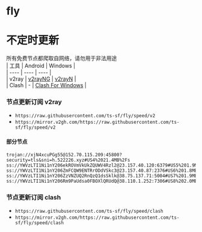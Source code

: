 # fly
# 不定时更新
所有免费节点都爬取自网络，请勿用于非法用途  
|  工具  | Android  | Windows  |  
|  ----  | ----   | ----  |  
| v2ray  | [v2rayNG](https://github.com/2dust/v2rayNG/releases) | [v2rayN](https://github.com/2dust/v2rayN/releases) |  
| Clash  | - | [Clash For Windows](https://github.com/2dust/clashN/releases) | 
  
### 节点更新订阅  v2ray
- `https://raw.githubusercontent.com/ts-sf/fly/speed/v2`  
- `https://mirror.v2gh.com/https://raw.githubusercontent.com/ts-sf/fly/speed/v2`  

#### 部分节点  
``` 
trojan://xjN4xcuPGg55@152.70.115.209:45800?security=tls&sni=h.522226.xyz#US4%2021.4MB%2Fs
ss://YWVzLTI1Ni1nY206ekROVmVkUkZQUWV4Rzl2@23.157.40.120:6379#US5%201.9MB%2Fs
ss://YWVzLTI1Ni1nY206ZmFCQW9ENTRrODdVSkc3@23.157.40.87:2376#US6%201.8MB%2Fs
ss://YWVzLTI1Ni1nY206ZzVNZUQ2RnQzQ1dsSklk@38.75.137.71:5004#US7%201.9MB%2Fs
ss://YWVzLTI1Ni1nY206Rm9PaUdsa0FBOXlQRUdQ@38.110.1.252:7306#US8%202.0MB%2Fs
```
### 节点更新订阅  clash
- `https://raw.githubusercontent.com/ts-sf/fly/speed/clash`  
- `https://mirror.v2gh.com/https://raw.githubusercontent.com/ts-sf/fly/speed/clash`  


